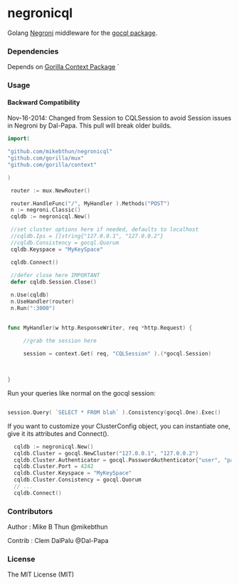 # negronicql


Golang [Negroni](https://github.com/codegangsta/negroni) middleware for the [gocql package](https://github.com/gocql/gocql).

### Dependencies

Depends on [Gorilla Context Package](http://www.gorillatoolkit.org/pkg/context)
`

### Usage
 


#### Backward Compatibility

Nov-16-2014: Changed from Session to CQLSession to avoid Session issues in Negroni by Dal-Papa. This pull will break older builds.


~~~ go
import(

"github.com/mikebthun/negronicql"
"github.com/gorilla/mux"
"github.com/gorilla/context"

)

 router := mux.NewRouter()

 router.HandleFunc("/", MyHandler ).Methods("POST")
 n := negroni.Classic()
 cqldb := negronicql.New()

 //set cluster options here if needed, defaults to localhost
 //cqldb.Ips = []string{"127.0.0.1", "127.0.0.2"}  
 //cqldb.Consistency = gocql.Quorum
 cqldb.Keyspace = "MyKeySpace"

 cqldb.Connect()
 
 //defer close here IMPORTANT
 defer cqldb.Session.Close()

 n.Use(cqldb)
 n.UseHandler(router)
 n.Run(":3000")
 

func MyHandler(w http.ResponseWriter, req *http.Request) {
 
     //grab the session here

     session = context.Get( req, "CQLSession" ).(*gocql.Session)


     
}
~~~

Run your queries like normal on the gocql session:

~~~ go

session.Query( `SELECT * FROM blah` ).Consistency(gocql.One).Exec()

~~~

If you want to customize your ClusterConfig object, you can instantiate one, give it its attributes and Connect().

~~~ go
  cqldb := negronicql.New()
  cqldb.Cluster = gocql.NewCluster("127.0.0.1", "127.0.0.2")
  cqldb.Cluster.Authenticator = gocql.PasswordAuthenticator{"user", "password"}
  cqldb.Cluster.Port = 4242
  cqldb.Cluster.Keyspace = "MyKeySpace"
  cqldb.Cluster.Consistency = gocql.Quorum
  // ...
  cqldb.Connect()

~~~

### Contributors

Author : Mike B Thun @mikebthun

Contrib : Clem DalPalu @Dal-Papa
 
### License 

The MIT License (MIT)
